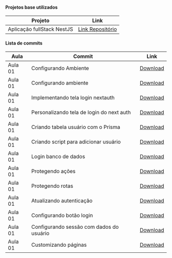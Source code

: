 #### Projetos base utilizados
Projeto | Link
------ | ------
Aplicação fullStack NestJS | [Link Repositório](https://github.com/treinaweb/treinaweb-nextjs-fullstack)

#### Lista de commits
Aula | Commit | Link
------ | ------ | ------
Aula 01 | Configurando Ambiente | [Download](https://github.com/treinaweb/treinaweb-nextjs-antenticacao-autorizacao-fullstack/archive/81f87ba.zip)
Aula 01 | Configurando ambiente | [Download](https://github.com/treinaweb/treinaweb-nextjs-antenticacao-autorizacao-fullstack/archive/12b4ae4.zip)
Aula 01 | Implementando tela login nextauth | [Download](https://github.com/treinaweb/treinaweb-nextjs-antenticacao-autorizacao-fullstack/archive/4856dda.zip)
Aula 01 | Personalizando tela de login do next auth | [Download](https://github.com/treinaweb/treinaweb-nextjs-antenticacao-autorizacao-fullstack/archive/0b810ed.zip)
Aula 01 | Criando tabela usuário com o Prisma | [Download](https://github.com/treinaweb/treinaweb-nextjs-antenticacao-autorizacao-fullstack/archive/b78bd48.zip)
Aula 01 | Criando script para adicionar usuário | [Download](https://github.com/treinaweb/treinaweb-nextjs-antenticacao-autorizacao-fullstack/archive/7628210.zip)
Aula 01 | Login banco de dados | [Download](https://github.com/treinaweb/treinaweb-nextjs-antenticacao-autorizacao-fullstack/archive/7312945.zip)
Aula 01 | Protegendo ações | [Download](https://github.com/treinaweb/treinaweb-nextjs-antenticacao-autorizacao-fullstack/archive/55e9892.zip)
Aula 01 | Protegendo rotas | [Download](https://github.com/treinaweb/treinaweb-nextjs-antenticacao-autorizacao-fullstack/archive/c4d9f58.zip)
Aula 01 | Atualizando autenticação | [Download](https://github.com/treinaweb/treinaweb-nextjs-antenticacao-autorizacao-fullstack/archive/b1a4584.zip)
Aula 01 | Configurando botão login | [Download](https://github.com/treinaweb/treinaweb-nextjs-antenticacao-autorizacao-fullstack/archive/9c6ecd1.zip)
Aula 01 | Configurando sessão com dados do usuário | [Download](https://github.com/treinaweb/treinaweb-nextjs-antenticacao-autorizacao-fullstack/archive/4b8474a.zip)
Aula 01 | Customizando páginas | [Download](https://github.com/treinaweb/treinaweb-nextjs-antenticacao-autorizacao-fullstack/archive/9e08ad0.zip)
